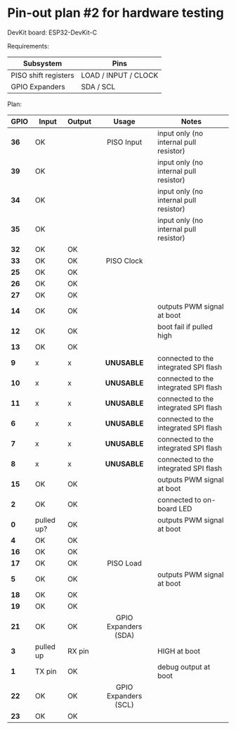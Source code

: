 # Pin-out plan #2 for hardware testing

DevKit board: ESP32-DevKit-C

Requirements:

| Subsystem            | Pins                 |
| -------------------- | -------------------- |
| PISO shift registers | LOAD / INPUT / CLOCK |
| GPIO Expanders       | SDA / SCL            |

Plan:

| **GPIO** | **Input**  | **Output** |      **Usage**       | **Notes**                              |
| -------- | ---------- | ---------- | :------------------: | -------------------------------------- |
| **36**   | OK         |            |      PISO Input      | input only (no internal pull resistor) |
| **39**   | OK         |            |                      | input only (no internal pull resistor) |
| **34**   | OK         |            |                      | input only (no internal pull resistor) |
| **35**   | OK         |            |                      | input only (no internal pull resistor) |
| **32**   | OK         | OK         |                      |                                        |
| **33**   | OK         | OK         |      PISO Clock      |                                        |
| **25**   | OK         | OK         |                      |                                        |
| **26**   | OK         | OK         |                      |                                        |
| **27**   | OK         | OK         |                      |                                        |
| **14**   | OK         | OK         |                      | outputs PWM signal at boot             |
| **12**   | OK         | OK         |                      | boot fail if pulled high               |
| **13**   | OK         | OK         |                      |                                        |
| **9**    | x          | x          |     **UNUSABLE**     | connected to the integrated SPI flash  |
| **10**   | x          | x          |     **UNUSABLE**     | connected to the integrated SPI flash  |
| **11**   | x          | x          |     **UNUSABLE**     | connected to the integrated SPI flash  |
| **6**    | x          | x          |     **UNUSABLE**     | connected to the integrated SPI flash  |
| **7**    | x          | x          |     **UNUSABLE**     | connected to the integrated SPI flash  |
| **8**    | x          | x          |     **UNUSABLE**     | connected to the integrated SPI flash  |
| **15**   | OK         | OK         |                      | outputs PWM signal at boot             |
| **2**    | OK         | OK         |                      | connected to on-board LED              |
| **0**    | pulled up? | OK         |                      | outputs PWM signal at boot             |
| **4**    | OK         | OK         |                      |                                        |
| **16**   | OK         | OK         |                      |                                        |
| **17**   | OK         | OK         |      PISO Load       |                                        |
| **5**    | OK         | OK         |                      | outputs PWM signal at boot             |
| **18**   | OK         | OK         |                      |                                        |
| **19**   | OK         | OK         |                      |                                        |
| **21**   | OK         | OK         | GPIO Expanders (SDA) |                                        |
| **3**    | pulled up  | RX pin     |                      | HIGH at boot                           |
| **1**    | TX pin     | OK         |                      | debug output at boot                   |
| **22**   | OK         | OK         | GPIO Expanders (SCL) |                                        |
| **23**   | OK         | OK         |                      |                                        |
